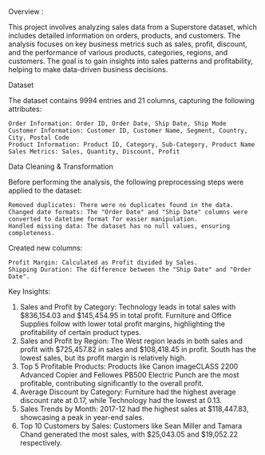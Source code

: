 Overview :

This project involves analyzing sales data from a Superstore dataset, which includes detailed information on orders, products, and customers. The analysis focuses on key business metrics such as sales, profit, discount, and the performance of various products, categories, regions, and customers. The goal is to gain insights into sales patterns and profitability, helping to make data-driven business decisions.

Dataset

The dataset contains 9994 entries and 21 columns, capturing the following attributes:

    Order Information: Order ID, Order Date, Ship Date, Ship Mode
    Customer Information: Customer ID, Customer Name, Segment, Country, City, Postal Code
    Product Information: Product ID, Category, Sub-Category, Product Name
    Sales Metrics: Sales, Quantity, Discount, Profit

Data Cleaning & Transformation

Before performing the analysis, the following preprocessing steps were applied to the dataset:

    Removed duplicates: There were no duplicates found in the data.
    Changed date formats: The "Order Date" and "Ship Date" columns were converted to datetime format for easier manipulation.
    Handled missing data: The dataset has no null values, ensuring completeness.
Created new columns:

	Profit Margin: Calculated as Profit divided by Sales.
	Shipping Duration: The difference between the "Ship Date" and "Order Date".

Key Insights:
1. Sales and Profit by Category:
Technology leads in total sales with $836,154.03 and $145,454.95 in total profit.
Furniture and Office Supplies follow with lower total profit margins, highlighting the profitability of certain product types.
2. Sales and Profit by Region:
The West region leads in both sales and profit with $725,457.82 in sales and $108,418.45 in profit.
South has the lowest sales, but its profit margin is relatively high.
3. Top 5 Profitable Products:
Products like Canon imageCLASS 2200 Advanced Copier and Fellowes PB500 Electric Punch are the most profitable, contributing significantly to the overall profit.
4. Average Discount by Category:
Furniture had the highest average discount rate at 0.17, while Technology had the lowest at 0.13.
5. Sales Trends by Month:
2017-12 had the highest sales at $118,447.83, showcasing a peak in year-end sales.
6. Top 10 Customers by Sales:
Customers like Sean Miller and Tamara Chand generated the most sales, with $25,043.05 and $19,052.22 respectively.
